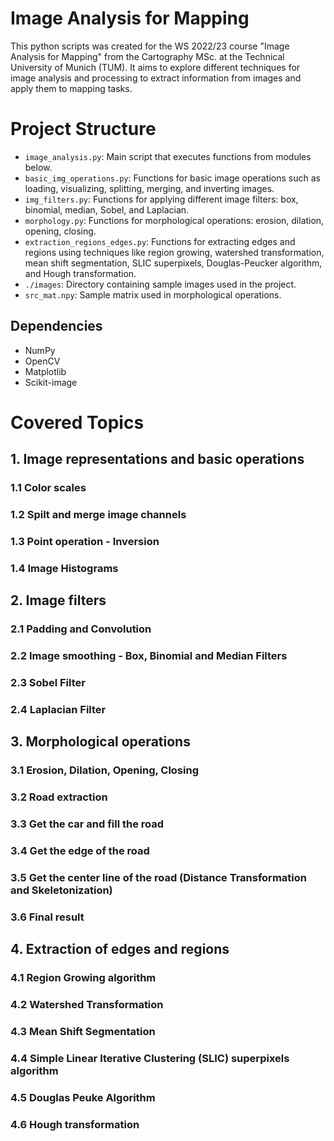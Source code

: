 # Image Analysis for Mapping
This python scripts was created for the WS 2022/23 course "Image Analysis for Mapping" from the Cartography MSc. at the Technical University of Munich (TUM). It aims to explore different techniques for image analysis and processing to extract information from images and apply them to mapping tasks.

# Project Structure
- `image_analysis.py`: Main script that executes functions from modules below.
- `basic_img_operations.py`: Functions for basic image operations such as loading, visualizing, splitting, merging, and inverting images.
- `img_filters.py`: Functions for applying different image filters: box, binomial, median, Sobel, and Laplacian.
- `morphology.py`: Functions for morphological operations: erosion, dilation, opening, closing.
- `extraction_regions_edges.py`: Functions for extracting edges and regions using techniques like region growing, watershed transformation, mean shift segmentation, SLIC superpixels, Douglas-Peucker algorithm, and Hough transformation.
- `./images`: Directory containing sample images used in the project.
- `src_mat.npy`: Sample matrix used in morphological operations.

## Dependencies
- NumPy
- OpenCV
- Matplotlib
- Scikit-image

#  Covered Topics
## 1. Image representations and basic operations
### 1.1 Color scales

### 1.2 Spilt and merge image channels

### 1.3 Point operation - Inversion

### 1.4 Image Histograms


## 2. Image filters
### 2.1 Padding and Convolution

### 2.2 Image smoothing - Box, Binomial and Median Filters

### 2.3 Sobel Filter

### 2.4 Laplacian Filter


## 3. Morphological operations
### 3.1 Erosion, Dilation, Opening, Closing

### 3.2 Road extraction

### 3.3 Get the car and fill the road

### 3.4 Get the edge of the road 

### 3.5 Get the center line of the road (Distance Transformation and Skeletonization)

### 3.6 Final result


## 4. Extraction of edges and regions
### 4.1 Region Growing algorithm

### 4.2 Watershed Transformation

### 4.3 Mean Shift Segmentation

### 4.4 Simple Linear Iterative Clustering (SLIC) superpixels algorithm

### 4.5 Douglas Peuke Algorithm

### 4.6 Hough transformation